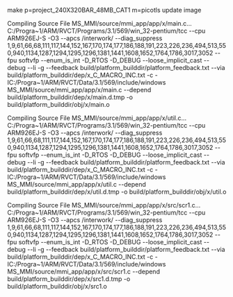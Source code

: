make p=project_240X320BAR_48MB_CAT1 m=picotls update image

Compiling Source File MS_MMI/source/mmi_app/app/x/main.c...
C:/Progra~1/ARM/RVCT/Programs/3.1/569/win_32-pentium/tcc
--cpu ARM926EJ-S
-O3
--apcs /interwork/
--diag_suppress 1,9,61,66,68,111,117,144,152,167,170,174,177,186,188,191,223,226,236,494,513,550,940,1134,1287,1294,1295,1296,1381,1441,1608,1652,1764,1786,3017,3052
--fpu softvfp
--enum_is_int
-D_RTOS
-D_DEBUG
--loose_implicit_cast
--debug
--li
-g
--feedback build/platform_builddir/platform_feedback.txt
--via build/platform_builddir/dep/x_C_MACRO_INC.txt
-c
-IC:/Progra~1/ARM/RVCT/Data/3.1/569/include/windows
MS_MMI/source/mmi_app/app/x/main.c
--depend build/platform_builddir/dep/x/main.d.tmp
-o build/platform_builddir/obj/x/main.o

Compiling Source File MS_MMI/source/mmi_app/app/x/util.c...
C:/Progra~1/ARM/RVCT/Programs/3.1/569/win_32-pentium/tcc
--cpu ARM926EJ-S
-O3
--apcs /interwork/
--diag_suppress 1,9,61,66,68,111,117,144,152,167,170,174,177,186,188,191,223,226,236,494,513,550,940,1134,1287,1294,1295,1296,1381,1441,1608,1652,1764,1786,3017,3052
--fpu softvfp
--enum_is_int
-D_RTOS
-D_DEBUG
--loose_implicit_cast
--debug
--li
-g
--feedback build/platform_builddir/platform_feedback.txt
--via build/platform_builddir/dep/x_C_MACRO_INC.txt
-c
-IC:/Progra~1/ARM/RVCT/Data/3.1/569/include/windows
MS_MMI/source/mmi_app/app/x/util.c
--depend build/platform_builddir/dep/x/util.d.tmp
-o build/platform_builddir/obj/x/util.o

Compiling Source File MS_MMI/source/mmi_app/app/x/src/scr1.c...
C:/Progra~1/ARM/RVCT/Programs/3.1/569/win_32-pentium/tcc
--cpu ARM926EJ-S
-O3
--apcs /interwork/
--diag_suppress 1,9,61,66,68,111,117,144,152,167,170,174,177,186,188,191,223,226,236,494,513,550,940,1134,1287,1294,1295,1296,1381,1441,1608,1652,1764,1786,3017,3052
--fpu softvfp
--enum_is_int
-D_RTOS
-D_DEBUG
--loose_implicit_cast
--debug
--li
-g
--feedback build/platform_builddir/platform_feedback.txt
--via build/platform_builddir/dep/x_C_MACRO_INC.txt
-c
-IC:/Progra~1/ARM/RVCT/Data/3.1/569/include/windows
MS_MMI/source/mmi_app/app/x/src/scr1.c
--depend build/platform_builddir/dep/x/src1.d.tmp
-o build/platform_builddir/obj/x/src1.o